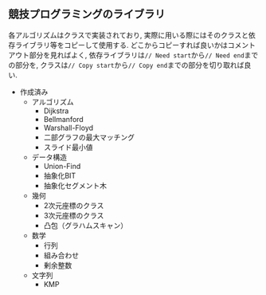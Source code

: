 ## 競技プログラミングのライブラリ

各アルゴリズムはクラスで実装されており, 実際に用いる際にはそのクラスと依存ライブラリ等をコピーして使用する. どこからコピーすれば良いかはコメントアウト部分を見ればよく, 依存ライブラリは`// Need start`から`// Need end`までの部分を, クラスは`// Copy start`から`// Copy end`までの部分を切り取れば良い.

* 作成済み
    * アルゴリズム
        * Dijkstra
        * Bellmanford
        * Warshall-Floyd
        * 二部グラフの最大マッチング
        * スライド最小値
    * データ構造
        * Union-Find
        * 抽象化BIT
        * 抽象化セグメント木
    * 幾何
        * 2次元座標のクラス
        * 3次元座標のクラス
        * 凸包（グラハムスキャン）
    * 数学
        * 行列
        * 組み合わせ
        * 剰余整数
    * 文字列
        * KMP